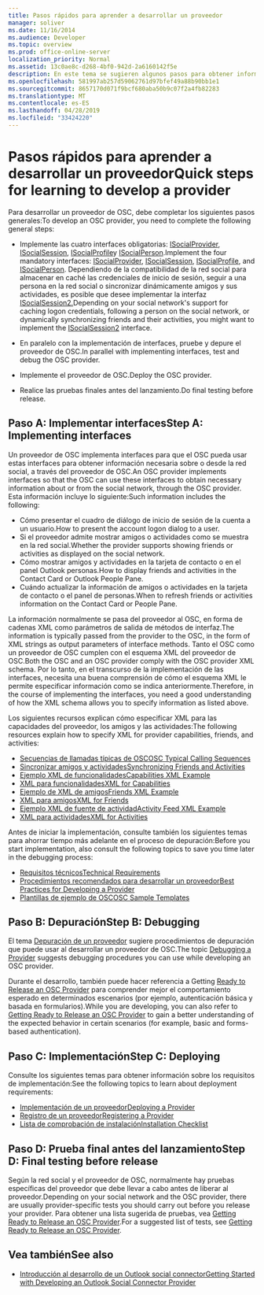 ```yaml
---
title: Pasos rápidos para aprender a desarrollar un proveedor
manager: soliver
ms.date: 11/16/2014
ms.audience: Developer
ms.topic: overview
ms.prod: office-online-server
localization_priority: Normal
ms.assetid: 13c0ae8c-d268-4bf0-942d-2a6160142f5e
description: En este tema se sugieren algunos pasos para obtener información sobre cómo desarrollar un Outlook de Social Connector (OSC).
ms.openlocfilehash: 581997ab257d59062761d97bfef49a88b90bb1e1
ms.sourcegitcommit: 8657170d071f9bcf680aba50b9c07f2a4fb82283
ms.translationtype: MT
ms.contentlocale: es-ES
ms.lasthandoff: 04/28/2019
ms.locfileid: "33424220"
---
```

# <a name="quick-steps-for-learning-to-develop-a-provider"></a><span data-ttu-id="82c09-103">Pasos rápidos para aprender a desarrollar un proveedor</span><span class="sxs-lookup"><span data-stu-id="82c09-103">Quick steps for learning to develop a provider</span></span>

<span data-ttu-id="82c09-104">Para desarrollar un proveedor de OSC, debe completar los siguientes pasos generales:</span><span class="sxs-lookup"><span data-stu-id="82c09-104">To develop an OSC provider, you need to complete the following general steps:</span></span>
  
- <span data-ttu-id="82c09-105">Implemente las cuatro interfaces obligatorias: [ISocialProvider](isocialprovideriunknown.md), [ISocialSession](isocialsessioniunknown.md), [ISocialProfile](isocialprofileisocialperson.md)y [ISocialPerson](isocialpersoniunknown.md).</span><span class="sxs-lookup"><span data-stu-id="82c09-105">Implement the four mandatory interfaces: [ISocialProvider](isocialprovideriunknown.md), [ISocialSession](isocialsessioniunknown.md), [ISocialProfile](isocialprofileisocialperson.md), and [ISocialPerson](isocialpersoniunknown.md).</span></span> <span data-ttu-id="82c09-106">Dependiendo de la compatibilidad de la red social para almacenar en caché las credenciales de inicio de sesión, seguir a una persona en la red social o sincronizar dinámicamente amigos y sus actividades, es posible que desee implementar la interfaz [ISocialSession2.](isocialsession2iunknown.md)</span><span class="sxs-lookup"><span data-stu-id="82c09-106">Depending on your social network's support for caching logon credentials, following a person on the social network, or dynamically synchronizing friends and their activities, you might want to implement the [ISocialSession2](isocialsession2iunknown.md) interface.</span></span> 
    
- <span data-ttu-id="82c09-107">En paralelo con la implementación de interfaces, pruebe y depure el proveedor de OSC.</span><span class="sxs-lookup"><span data-stu-id="82c09-107">In parallel with implementing interfaces, test and debug the OSC provider.</span></span> 

- <span data-ttu-id="82c09-108">Implemente el proveedor de OSC.</span><span class="sxs-lookup"><span data-stu-id="82c09-108">Deploy the OSC provider.</span></span>  

- <span data-ttu-id="82c09-109">Realice las pruebas finales antes del lanzamiento.</span><span class="sxs-lookup"><span data-stu-id="82c09-109">Do final testing before release.</span></span>
    
## <a name="step-a-implementing-interfaces"></a><span data-ttu-id="82c09-110">Paso A: Implementar interfaces</span><span class="sxs-lookup"><span data-stu-id="82c09-110">Step A: Implementing interfaces</span></span>

<span data-ttu-id="82c09-111">Un proveedor de OSC implementa interfaces para que el OSC pueda usar estas interfaces para obtener información necesaria sobre o desde la red social, a través del proveedor de OSC.</span><span class="sxs-lookup"><span data-stu-id="82c09-111">An OSC provider implements interfaces so that the OSC can use these interfaces to obtain necessary information about or from the social network, through the OSC provider.</span></span> <span data-ttu-id="82c09-112">Esta información incluye lo siguiente:</span><span class="sxs-lookup"><span data-stu-id="82c09-112">Such information includes the following:</span></span>
  
- <span data-ttu-id="82c09-113">Cómo presentar el cuadro de diálogo de inicio de sesión de la cuenta a un usuario.</span><span class="sxs-lookup"><span data-stu-id="82c09-113">How to present the account logon dialog to a user.</span></span>    
- <span data-ttu-id="82c09-114">Si el proveedor admite mostrar amigos o actividades como se muestra en la red social.</span><span class="sxs-lookup"><span data-stu-id="82c09-114">Whether the provider supports showing friends or activities as displayed on the social network.</span></span>    
- <span data-ttu-id="82c09-115">Cómo mostrar amigos y actividades en la tarjeta de contacto o en el panel Outlook personas.</span><span class="sxs-lookup"><span data-stu-id="82c09-115">How to display friends and activities in the Contact Card or Outlook People Pane.</span></span>     
- <span data-ttu-id="82c09-116">Cuándo actualizar la información de amigos o actividades en la tarjeta de contacto o el panel de personas.</span><span class="sxs-lookup"><span data-stu-id="82c09-116">When to refresh friends or activities information on the Contact Card or People Pane.</span></span>
    
<span data-ttu-id="82c09-117">La información normalmente se pasa del proveedor al OSC, en forma de cadenas XML como parámetros de salida de métodos de interfaz.</span><span class="sxs-lookup"><span data-stu-id="82c09-117">The information is typically passed from the provider to the OSC, in the form of XML strings as output parameters of interface methods.</span></span> <span data-ttu-id="82c09-118">Tanto el OSC como un proveedor de OSC cumplen con el esquema XML del proveedor de OSC.</span><span class="sxs-lookup"><span data-stu-id="82c09-118">Both the OSC and an OSC provider comply with the OSC provider XML schema.</span></span> <span data-ttu-id="82c09-119">Por lo tanto, en el transcurso de la implementación de las interfaces, necesita una buena comprensión de cómo el esquema XML le permite especificar información como se indica anteriormente.</span><span class="sxs-lookup"><span data-stu-id="82c09-119">Therefore, in the course of implementing the interfaces, you need a good understanding of how the XML schema allows you to specify information as listed above.</span></span> 

<span data-ttu-id="82c09-120">Los siguientes recursos explican cómo especificar XML para las capacidades del proveedor, los amigos y las actividades:</span><span class="sxs-lookup"><span data-stu-id="82c09-120">The following resources explain how to specify XML for provider capabilities, friends, and activities:</span></span>
  
- [<span data-ttu-id="82c09-121">Secuencias de llamadas típicas de OSC</span><span class="sxs-lookup"><span data-stu-id="82c09-121">OSC Typical Calling Sequences</span></span>](osc-typical-calling-sequences.md)    
- [<span data-ttu-id="82c09-122">Sincronizar amigos y actividades</span><span class="sxs-lookup"><span data-stu-id="82c09-122">Synchronizing Friends and Activities</span></span>](synchronizing-friends-and-activities.md)    
- [<span data-ttu-id="82c09-123">Ejemplo XML de funcionalidades</span><span class="sxs-lookup"><span data-stu-id="82c09-123">Capabilities XML Example</span></span>](capabilities-xml-example.md)   
- [<span data-ttu-id="82c09-124">XML para funcionalidades</span><span class="sxs-lookup"><span data-stu-id="82c09-124">XML for Capabilities</span></span>](xml-for-capabilities.md)    
- [<span data-ttu-id="82c09-125">Ejemplo de XML de amigos</span><span class="sxs-lookup"><span data-stu-id="82c09-125">Friends XML Example</span></span>](friends-xml-example.md)    
- [<span data-ttu-id="82c09-126">XML para amigos</span><span class="sxs-lookup"><span data-stu-id="82c09-126">XML for Friends</span></span>](xml-for-friends.md)   
- [<span data-ttu-id="82c09-127">Ejemplo XML de fuente de actividad</span><span class="sxs-lookup"><span data-stu-id="82c09-127">Activity Feed XML Example</span></span>](activity-feed-xml-example.md)   
- [<span data-ttu-id="82c09-128">XML para actividades</span><span class="sxs-lookup"><span data-stu-id="82c09-128">XML for Activities</span></span>](xml-for-activities.md)
    
<span data-ttu-id="82c09-129">Antes de iniciar la implementación, consulte también los siguientes temas para ahorrar tiempo más adelante en el proceso de depuración:</span><span class="sxs-lookup"><span data-stu-id="82c09-129">Before you start implementation, also consult the following topics to save you time later in the debugging process:</span></span>
  
- [<span data-ttu-id="82c09-130">Requisitos técnicos</span><span class="sxs-lookup"><span data-stu-id="82c09-130">Technical Requirements</span></span>](technical-requirements.md)    
- [<span data-ttu-id="82c09-131">Procedimientos recomendados para desarrollar un proveedor</span><span class="sxs-lookup"><span data-stu-id="82c09-131">Best Practices for Developing a Provider</span></span>](best-practices-for-developing-a-provider.md)    
- [<span data-ttu-id="82c09-132">Plantillas de ejemplo de OSC</span><span class="sxs-lookup"><span data-stu-id="82c09-132">OSC Sample Templates</span></span>](osc-sample-templates.md)
    
## <a name="step-b-debugging"></a><span data-ttu-id="82c09-133">Paso B: Depuración</span><span class="sxs-lookup"><span data-stu-id="82c09-133">Step B: Debugging</span></span>

<span data-ttu-id="82c09-134">El tema [Depuración de un proveedor](debugging-a-provider.md) sugiere procedimientos de depuración que puede usar al desarrollar un proveedor de OSC.</span><span class="sxs-lookup"><span data-stu-id="82c09-134">The topic [Debugging a Provider](debugging-a-provider.md) suggests debugging procedures you can use while developing an OSC provider.</span></span> 
  
<span data-ttu-id="82c09-135">Durante el desarrollo, también puede hacer referencia a Getting [Ready to Release an OSC Provider](getting-ready-to-release-an-osc-provider.md) para comprender mejor el comportamiento esperado en determinados escenarios (por ejemplo, autenticación básica y basada en formularios).</span><span class="sxs-lookup"><span data-stu-id="82c09-135">While you are developing, you can also refer to [Getting Ready to Release an OSC Provider](getting-ready-to-release-an-osc-provider.md) to gain a better understanding of the expected behavior in certain scenarios (for example, basic and forms-based authentication).</span></span> 
  
## <a name="step-c-deploying"></a><span data-ttu-id="82c09-136">Paso C: Implementación</span><span class="sxs-lookup"><span data-stu-id="82c09-136">Step C: Deploying</span></span>

<span data-ttu-id="82c09-137">Consulte los siguientes temas para obtener información sobre los requisitos de implementación:</span><span class="sxs-lookup"><span data-stu-id="82c09-137">See the following topics to learn about deployment requirements:</span></span>
  
- [<span data-ttu-id="82c09-138">Implementación de un proveedor</span><span class="sxs-lookup"><span data-stu-id="82c09-138">Deploying a Provider</span></span>](deploying-a-provider.md)    
- [<span data-ttu-id="82c09-139">Registro de un proveedor</span><span class="sxs-lookup"><span data-stu-id="82c09-139">Registering a Provider</span></span>](registering-a-provider.md)   
- [<span data-ttu-id="82c09-140">Lista de comprobación de instalación</span><span class="sxs-lookup"><span data-stu-id="82c09-140">Installation Checklist</span></span>](installation-checklist.md)
    
## <a name="step-d-final-testing-before-release"></a><span data-ttu-id="82c09-141">Paso D: Prueba final antes del lanzamiento</span><span class="sxs-lookup"><span data-stu-id="82c09-141">Step D: Final testing before release</span></span>

<span data-ttu-id="82c09-142">Según la red social y el proveedor de OSC, normalmente hay pruebas específicas del proveedor que debe llevar a cabo antes de liberar al proveedor.</span><span class="sxs-lookup"><span data-stu-id="82c09-142">Depending on your social network and the OSC provider, there are usually provider-specific tests you should carry out before you release your provider.</span></span> <span data-ttu-id="82c09-143">Para obtener una lista sugerida de pruebas, vea [Getting Ready to Release an OSC Provider](getting-ready-to-release-an-osc-provider.md).</span><span class="sxs-lookup"><span data-stu-id="82c09-143">For a suggested list of tests, see [Getting Ready to Release an OSC Provider](getting-ready-to-release-an-osc-provider.md).</span></span>
  
## <a name="see-also"></a><span data-ttu-id="82c09-144">Vea también</span><span class="sxs-lookup"><span data-stu-id="82c09-144">See also</span></span>

- [<span data-ttu-id="82c09-145">Introducción al desarrollo de un Outlook social connector</span><span class="sxs-lookup"><span data-stu-id="82c09-145">Getting Started with Developing an Outlook Social Connector Provider</span></span>](getting-started-with-developing-an-outlook-social-connector-provider.md)

